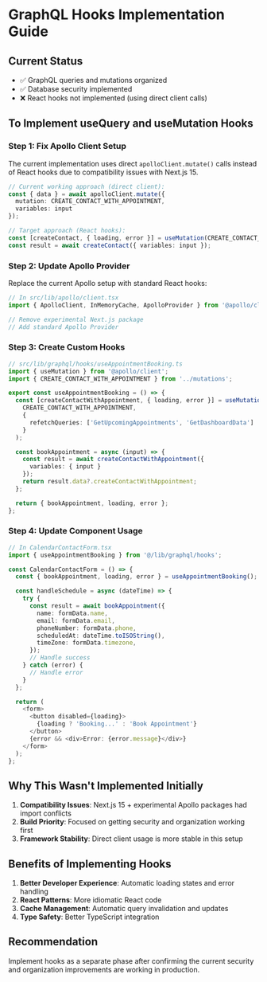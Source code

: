 # GraphQL Hooks Implementation Guide

## Current Status
- ✅ GraphQL queries and mutations organized
- ✅ Database security implemented  
- ❌ React hooks not implemented (using direct client calls)

## To Implement useQuery and useMutation Hooks

### Step 1: Fix Apollo Client Setup

The current implementation uses direct `apolloClient.mutate()` calls instead of React hooks due to compatibility issues with Next.js 15.

```typescript
// Current working approach (direct client):
const { data } = await apolloClient.mutate({
  mutation: CREATE_CONTACT_WITH_APPOINTMENT,
  variables: input
});

// Target approach (React hooks):
const [createContact, { loading, error }] = useMutation(CREATE_CONTACT_WITH_APPOINTMENT);
const result = await createContact({ variables: input });
```

### Step 2: Update Apollo Provider

Replace the current Apollo setup with standard React hooks:

```typescript
// In src/lib/apollo/client.tsx
import { ApolloClient, InMemoryCache, ApolloProvider } from '@apollo/client';

// Remove experimental Next.js package
// Add standard Apollo Provider
```

### Step 3: Create Custom Hooks

```typescript
// src/lib/graphql/hooks/useAppointmentBooking.ts
import { useMutation } from '@apollo/client';
import { CREATE_CONTACT_WITH_APPOINTMENT } from '../mutations';

export const useAppointmentBooking = () => {
  const [createContactWithAppointment, { loading, error }] = useMutation(
    CREATE_CONTACT_WITH_APPOINTMENT,
    {
      refetchQueries: ['GetUpcomingAppointments', 'GetDashboardData']
    }
  );

  const bookAppointment = async (input) => {
    const result = await createContactWithAppointment({
      variables: { input }
    });
    return result.data?.createContactWithAppointment;
  };

  return { bookAppointment, loading, error };
};
```

### Step 4: Update Component Usage

```typescript
// In CalendarContactForm.tsx
import { useAppointmentBooking } from '@/lib/graphql/hooks';

const CalendarContactForm = () => {
  const { bookAppointment, loading, error } = useAppointmentBooking();

  const handleSchedule = async (dateTime) => {
    try {
      const result = await bookAppointment({
        name: formData.name,
        email: formData.email,
        phoneNumber: formData.phone,
        scheduledAt: dateTime.toISOString(),
        timeZone: formData.timezone,
      });
      // Handle success
    } catch (error) {
      // Handle error
    }
  };

  return (
    <form>
      <button disabled={loading}>
        {loading ? 'Booking...' : 'Book Appointment'}
      </button>
      {error && <div>Error: {error.message}</div>}
    </form>
  );
};
```

## Why This Wasn't Implemented Initially

1. **Compatibility Issues**: Next.js 15 + experimental Apollo packages had import conflicts
2. **Build Priority**: Focused on getting security and organization working first
3. **Framework Stability**: Direct client usage is more stable in this setup

## Benefits of Implementing Hooks

1. **Better Developer Experience**: Automatic loading states and error handling
2. **React Patterns**: More idiomatic React code
3. **Cache Management**: Automatic query invalidation and updates
4. **Type Safety**: Better TypeScript integration

## Recommendation

Implement hooks as a separate phase after confirming the current security and organization improvements are working in production.